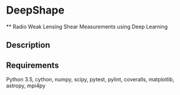 # DeepShape
** Radio Weak Lensing Shear Measurements using Deep Learning

## Description


## Requirements

Python 3.5, cython, numpy, scipy, pytest, pylint, coveralls, matplotlib, astropy, mpi4py </br>

